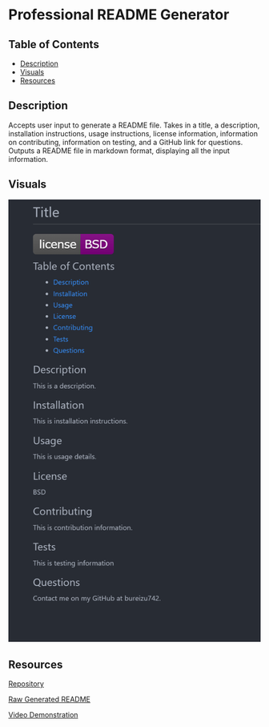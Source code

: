 # Professional README Generator

## Table of Contents

- [Description](#description)
- [Visuals](#visuals)
- [Resources](#resources)

## Description

Accepts user input to generate a README file. Takes in a title, a description, 
installation instructions, usage instructions, license information, information on contributing, information on testing, and a GitHub link for questions. Outputs a README file in markdown format, displaying all the input information.

## Visuals

![README Generator Screenshot](./assets/readme-demo.png)

## Resources

[Repository](https://github.com/Bureizu742/professional-readme-generator)

[Raw Generated README](https://raw.githubusercontent.com/Bureizu742/professional-readme-generator/main/output/TITLE.md)

[Video Demonstration](https://drive.google.com/file/d/1l-egB70RMz01GazVBhjHQ_TmLRi__Wjv/view)